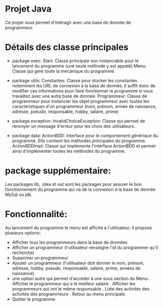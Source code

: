# Projet Java
Ce projet vous permet d'intéragir avec une base de donnée de programmeur.

# Détails des classe principales
- package exec:
Start: Classe principale non instanciable pour le lancement du programme (une seule méthode y est appelé)
Menu: Classe qui gère toute la mécanique du programme. 

- package utils: 
Constantes: Classe pour stocker les constantes notemment les URL de connexion à la base de donnée. Il suffit donc de modifier ces informations pour faire fonctionner le programme si vous travaillez avec une autre base de donnée.
Programmeur: Classe de programmeur pour instancier les objet programmeur avec toutes les caractéristiques d'un programmeur (nom, prénom, année de naissance, adresse, pseudo, responsable, hobby, salaire, prime)

- package exception:
InvalidChoiceException: Classe qui permet de renvoyer un message d'erreur pour les choix des utilisateurs.

- package data:
ActionBDD: Interface pour le comportement générique du programme. Elle contient les méthodes principales du programme.
ActionBDDImpl: Classe qui implémente l'interface ActionBDD et permet ainsi d'implémenter toutes les méthodes du programme.

# package supplémentaire:
Les packages lib, .idea et out sont les packages pour assurer le bon fonctionnement du programme qui va de la connexion à la base de donnée MySql ou jdk.

# Fonctionnalité:
Au lancement du programme le menu est affiché à l'utilisateur. 
Il propose plusieurs options:
- Afficher tous les programmeurs dans la base de données
- Afficher un programmeur (l'utilisateur renseigne l'id du programmer qu'il recherche)
- Supprimer un programmeur
- Ajouter un programmeur (l'utilisateur doit donner le nom, prénom, adresse, hobby, pseudo, responsable, salaire, prime, années de naissance)
- une option autre qui permet d'accéder à une sous section du Menu:
    . Afficher le programmeur qui a le meilleur salaire
    . Afficher les programmeurs qui ont le même responsable 
    . Liste des activités des activités des programmeurs
    . Retour au menu principale.
- Quitter le programme.